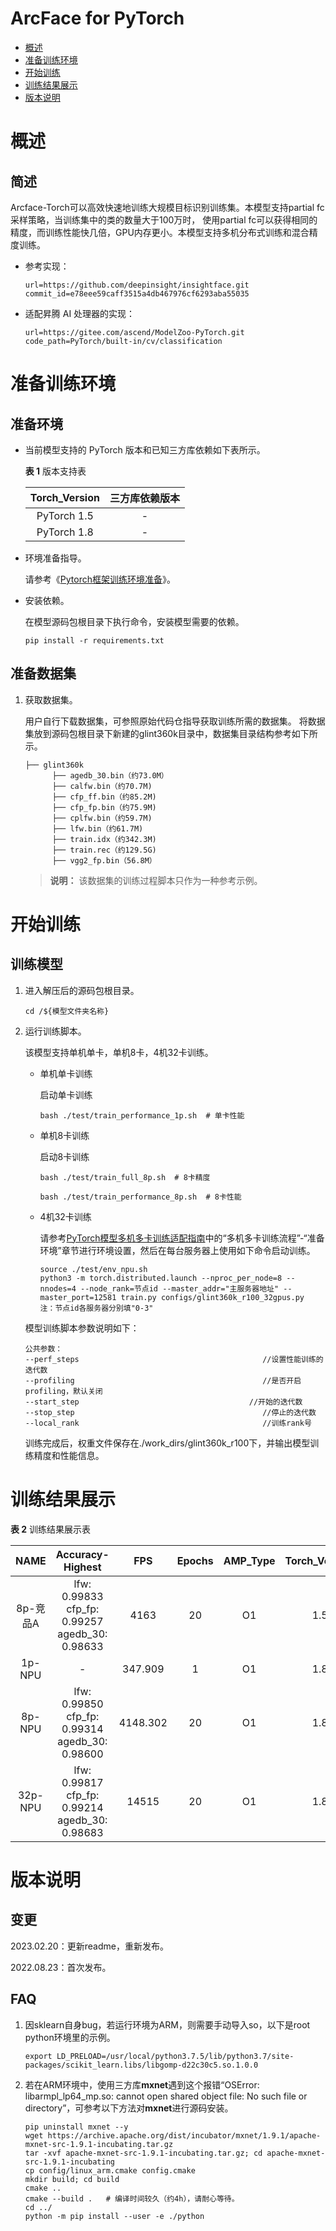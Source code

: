 # ArcFace for PyTorch

-   [概述](概述.md)
-   [准备训练环境](准备训练环境.md)
-   [开始训练](开始训练.md)
-   [训练结果展示](训练结果展示.md)
-   [版本说明](版本说明.md)


# 概述

## 简述

Arcface-Torch可以高效快速地训练大规模目标识别训练集。本模型支持partial fc采样策略，当训练集中的类的数量大于100万时， 使用partial fc可以获得相同的精度，而训练性能快几倍，GPU内存更小。本模型支持多机分布式训练和混合精度训练。 

- 参考实现：

  ```
  url=https://github.com/deepinsight/insightface.git
  commit_id=e78eee59caff3515a4db467976cf6293aba55035
  ```
  
- 适配昇腾 AI 处理器的实现：

  ```
  url=https://gitee.com/ascend/ModelZoo-PyTorch.git
  code_path=PyTorch/built-in/cv/classification
  ```

# 准备训练环境

## 准备环境

- 当前模型支持的 PyTorch 版本和已知三方库依赖如下表所示。

  **表 1**  版本支持表

  | Torch_Version      | 三方库依赖版本                                 |
  | :--------: | :----------------------------------------------------------: |
  | PyTorch 1.5 | - |
  | PyTorch 1.8 | - |
  
- 环境准备指导。

  请参考《[Pytorch框架训练环境准备](https://www.hiascend.com/document/detail/zh/ModelZoo/pytorchframework/ptes)》。
  
- 安装依赖。

  在模型源码包根目录下执行命令，安装模型需要的依赖。
  ```
  pip install -r requirements.txt
  ```


## 准备数据集

1. 获取数据集。

   用户自行下载数据集，可参照原始代码仓指导获取训练所需的数据集。
   将数据集放到源码包根目录下新建的glint360k目录中，数据集目录结构参考如下所示。

   ```
   ├── glint360k
         ├── agedb_30.bin（约73.0M）               
         ├── calfw.bin（约70.7M)
         ├── cfp_ff.bin（约85.2M)
         ├── cfp_fp.bin（约75.9M)
         ├── cplfw.bin（约59.7M)
         ├── lfw.bin（约61.7M)
         ├── train.idx（约342.3M)
         ├── train.rec（约129.5G)
         ├── vgg2_fp.bin（56.8M）
   ```
   > **说明：** 
   >该数据集的训练过程脚本只作为一种参考示例。


# 开始训练

## 训练模型

1. 进入解压后的源码包根目录。

   ```
   cd /${模型文件夹名称} 
   ```

2. 运行训练脚本。

   该模型支持单机单卡，单机8卡，4机32卡训练。

   - 单机单卡训练

     启动单卡训练

     ```
     bash ./test/train_performance_1p.sh  # 单卡性能
     ```

   - 单机8卡训练

     启动8卡训练

     ```
     bash ./test/train_full_8p.sh  # 8卡精度
     
     bash ./test/train_performance_8p.sh  # 8卡性能
     ```

   - 4机32卡训练

     请参考[PyTorch模型多机多卡训练适配指南](https://gitee.com/ascend/pytorch/blob/v1.8.1-3.0.rc2/docs/zh/PyTorch%E6%A8%A1%E5%9E%8B%E5%A4%9A%E6%9C%BA%E5%A4%9A%E5%8D%A1%E8%AE%AD%E7%BB%83%E9%80%82%E9%85%8D%E6%8C%87%E5%8D%97.md)中的“多机多卡训练流程”-“准备环境”章节进行环境设置，然后在每台服务器上使用如下命令启动训练。

     ```
     source ./test/env_npu.sh
     python3 -m torch.distributed.launch --nproc_per_node=8 --nnodes=4 --node_rank=节点id --master_addr="主服务器地址" --master_port=12581 train.py configs/glint360k_r100_32gpus.py
     注：节点id各服务器分别填"0-3"
     ```
   
   模型训练脚本参数说明如下：
   
   ```
   公共参数：
   --perf_steps                                         //设置性能训练的迭代数
   --profiling                                          //是否开启profiling，默认关闭
   --start_step	                                     //开始的迭代数
   --stop_step                                          //停止的迭代数
   --local_rank                                         //训练rank号
   ```
   
   训练完成后，权重文件保存在./work_dirs/glint360k_r100下，并输出模型训练精度和性能信息。


# 训练结果展示

**表 2**  训练结果展示表

| NAME     | Accuracy-Highest |  FPS | Epochs | AMP_Type | Torch_Version |
| :-----:  | :---:  | :--: | :------: | :------: | :------: |
| 8p-竞品A  | lfw: 0.99833 cfp_fp: 0.99257 agedb_30: 0.98633 | 4163 | 20 |       O1 |    1.5 |
| 1p-NPU | - | 347.909 | 1 | O1 | 1.8 |
| 8p-NPU   | lfw: 0.99850 cfp_fp: 0.99314 agedb_30: 0.98600 | 4148.302 | 20 |       O1 |    1.8 |
| 32p-NPU | lfw: 0.99817 cfp_fp: 0.99214 agedb_30: 0.98683 | 14515 | 20 | O1 | 1.8 |


# 版本说明

## 变更

2023.02.20：更新readme，重新发布。

2022.08.23：首次发布。

## FAQ

1. 因sklearn自身bug，若运行环境为ARM，则需要手动导入so，以下是root python环境里的示例。

   ```
   export LD_PRELOAD=/usr/local/python3.7.5/lib/python3.7/site-packages/scikit_learn.libs/libgomp-d22c30c5.so.1.0.0
   ```

2. 若在ARM环境中，使用三方库**mxnet**遇到这个报错“OSError: libarmpl_lp64_mp.so: cannot open shared object file: No such file or directory”，可参考以下方法对**mxnet**进行源码安装。

   ```
   pip uninstall mxnet --y
   wget https://archive.apache.org/dist/incubator/mxnet/1.9.1/apache-mxnet-src-1.9.1-incubating.tar.gz 
   tar -xvf apache-mxnet-src-1.9.1-incubating.tar.gz; cd apache-mxnet-src-1.9.1-incubating
   cp config/linux_arm.cmake config.cmake
   mkdir build; cd build
   cmake ..
   cmake --build .   # 编译时间较久（约4h），请耐心等待。
   cd ../
   python -m pip install --user -e ./python
   ```